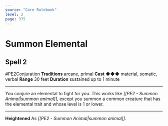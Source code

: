 ```yaml
---
source: "Core Rulebook"
level: 2
page: 375
---
```


# Summon Elemental
## Spell 2
#PE2Conjuration 
**Traditions** arcane, primal
**Cast** ◆◆◆ material, somatic, verbal
**Range** 30 feet
**Duration** sustained up to 1 minute

-----
You conjure an elemental to fight for you. This works like *[[PE2 - Summon Animal|summon animal]]*, except you summon a common creature that has the elemental trait and whose level is 1 or lower. 

---
**Heightened** As *[[PE2 - Summon Animal|summon animal]]*.